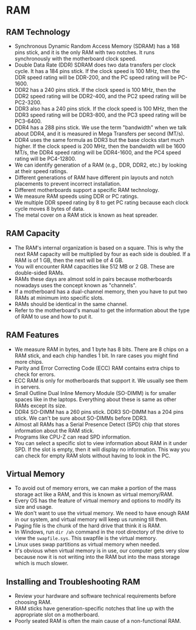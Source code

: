 # RAM

## RAM Technology
- Synchronous Dynamic Random Access Memory (SDRAM) has a 168 pins stick, and it is the only RAM with two notches. It runs synchronously with the motherboard clock speed.
- Double Data Rate (DDR) SDRAM does two data transfers per clock cycle. It has a 184 pins stick. If the clock speed is 100 MHz, then the DDR speed rating will be DDR-200, and the PC speed rating will be PC-1600.
- DDR2 has a 240 pins stick. If the clock speed is 100 MHz, then the DDR2 speed rating will be DDR2-400, and the PC2 speed rating will be PC2-3200.
- DDR3 also has a 240 pins stick. If the clock speed is 100 MHz, then the DDR3 speed rating will be DDR3-800, and the PC3 speed rating will be PC3-6400.
- DDR4 has a 288 pins stick. We use the term "bandwidth" when we talk about DDR4, and it is measured in Mega Transfers per second (MT/s).
- DDR4 uses the same formula as DDR3 but the base clocks start much higher. If the clock speed is 200 MHz, then the bandwidth will be 1600 MT/s, the DDR4 speed rating will be DDR4-1600, and the PC4 speed rating will be PC4-12800.
- We can identify generation of a RAM (e.g., DDR, DDR2, etc.) by looking at their speed ratings.
- Different generations of RAM have different pin layouts and notch placements to prevent incorrect installation.
- Different motherboards support a specific RAM technology.
- We measure RAM speeds using DDR or PC ratings.
- We multiple DDR speed rating by 8 to get PC rating because each clock cycle moves 8 bytes of data.
- The metal cover on a RAM stick is known as heat spreader.

## RAM Capacity
- The RAM's internal organization is based on a square. This is why the next RAM capacity will be multiplied by four as each side is doubled. If a RAM is of 1 GB, then the next will be of 4 GB.
- You will encounter RAM capacities like 512 MB or 2 GB. These are double-sided RAMs.
- RAMs these days are almost sold in pairs because motherboards nowadays uses the concept known as "channels".
- If a motherboard has a dual-channel memory, then you have to put two RAMs at minimum into specific slots.
- RAMs should be identical in the same channel.
- Refer to the motherboard's manual to get the information about the type of RAM to use and how to put it.

## RAM Features
- We measure RAM in bytes, and 1 byte has 8 bits. There are 8 chips on a RAM stick, and each chip handles 1 bit. In rare cases you might find more chips.
- Parity and Error Correcting Code (ECC) RAM contains extra chips to check for errors.
- ECC RAM is only for motherboards that support it. We usually see them in servers.
- Small Outline Dual Inline Memory Module (SO-DIMM) is for smaller spaces like in the laptops. Everything about these is same as other RAMs except its size.
- DDR4 SO-DIMM has a 260 pins stick. DDR3 SO-DIMM has a 204 pins stick. We can't be sure about SO-DIMMs before DDR3.
- Almost all RAMs has a Serial Presence Detect (SPD) chip that stores information about the RAM stick.
- Programs like CPU-Z can read SPD information.
- You can select a specific slot to view information about RAM in it under SPD. If the slot is empty, then it will display no information. This way you can check for empty RAM slots without having to look in the PC.

## Virtual Memory
- To avoid out of memory errors, we can make a portion of the mass storage act like a RAM, and this is known as virtual memory/RAM.
- Every OS has the feature of virtual memory and options to modify its size and usage.
- We don't want to use the virtual memory. We need to have enough RAM in our system, and virtual memory will keep us running till then.
- Paging file is the chunk of the hard drive that think it is RAM.
- In Windows, run `dir /ah` command in the root directory of the drive to view the `swapfile.sys`. This swapfile is the virtual memory.
- Linux uses swap partitions as virtual memory when needed.
- It's obvious when virtual memory is in use, our computer gets very slow because now it is not writing into the RAM but into the mass storage which is much slower.

## Installing and Troubleshooting RAM
- Review your hardware and software technical requirements before choosing RAM.
- RAM sticks have generation-specific notches that line up with the appropriate slot on a motherboard.
- Poorly seated RAM is often the main cause of a non-functional RAM.